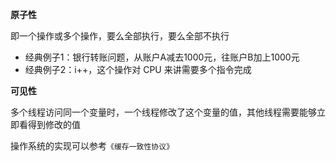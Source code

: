 **原子性**

即一个操作或多个操作，要么全部执行，要么全部不执行
- 经典例子1：银行转账问题，从账户A减去1000元，往账户B加上1000元
- 经典例子2：i++，这个操作对 CPU 来讲需要多个指令完成

**可见性**

多个线程访问同一个变量时，一个线程修改了这个变量的值，其他线程需要能够立即看得到修改的值

操作系统的实现可以参考`《缓存一致性协议》`

